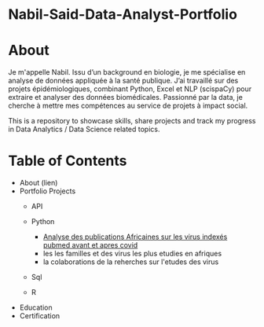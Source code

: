 # Nabil-Said-Data-Analyst-Portfolio

# About

Je m'appelle Nabil. 
Issu d’un background en biologie, je me spécialise en analyse de données appliquée à la santé publique. J’ai travaillé sur des projets épidémiologiques, combinant Python, Excel et NLP (scispaCy) pour extraire et analyser des données biomédicales.
Passionné par la data, je cherche à mettre mes compétences au service de projets à impact social.


This is a repository to showcase skills, share projects and track my progress in Data Analytics / Data Science related topics.

# Table of Contents
 - About (lien)
 - Portfolio Projects
    - API 
    - Python
        - [Analyse des publications Africaines sur les virus indexés pubmed   avant et apres covid](https://github.com/nabil1said/Nabil-Said-Data_Analyst-Portfolio/blob/main/pubmed_analyse_de_donnes_exploratoire.ipynb) 
        - les les familles et des virus  les  plus etudies en afriques
        - la colaborations de la reherches  sur  l'etudes  des virus
     
    - Sql
    - R
- Education
- Certification



          
 
